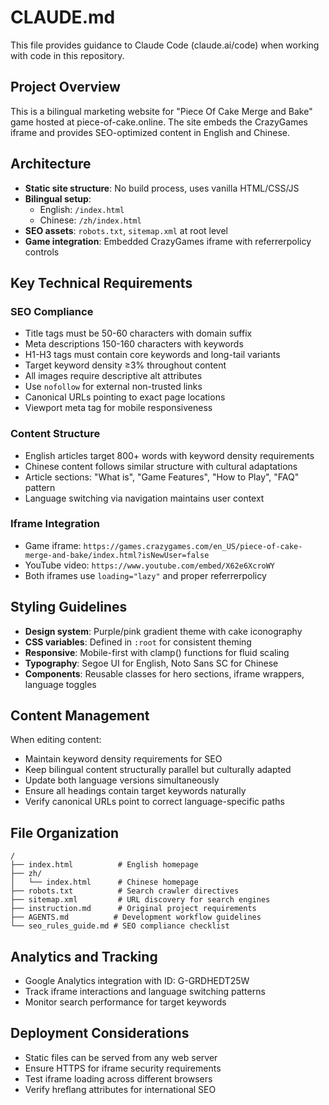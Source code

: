 # CLAUDE.md

This file provides guidance to Claude Code (claude.ai/code) when working with code in this repository.

## Project Overview

This is a bilingual marketing website for "Piece Of Cake Merge and Bake" game hosted at piece-of-cake.online. The site embeds the CrazyGames iframe and provides SEO-optimized content in English and Chinese.

## Architecture

- **Static site structure**: No build process, uses vanilla HTML/CSS/JS
- **Bilingual setup**:
  - English: `/index.html`
  - Chinese: `/zh/index.html`
- **SEO assets**: `robots.txt`, `sitemap.xml` at root level
- **Game integration**: Embedded CrazyGames iframe with referrerpolicy controls

## Key Technical Requirements

### SEO Compliance
- Title tags must be 50-60 characters with domain suffix
- Meta descriptions 150-160 characters with keywords
- H1-H3 tags must contain core keywords and long-tail variants
- Target keyword density ≥3% throughout content
- All images require descriptive alt attributes
- Use `nofollow` for external non-trusted links
- Canonical URLs pointing to exact page locations
- Viewport meta tag for mobile responsiveness

### Content Structure
- English articles target 800+ words with keyword density requirements
- Chinese content follows similar structure with cultural adaptations
- Article sections: "What is", "Game Features", "How to Play", "FAQ" pattern
- Language switching via navigation maintains user context

### Iframe Integration
- Game iframe: `https://games.crazygames.com/en_US/piece-of-cake-merge-and-bake/index.html?isNewUser=false`
- YouTube video: `https://www.youtube.com/embed/X62e6XcroWY`
- Both iframes use `loading="lazy"` and proper referrerpolicy

## Styling Guidelines

- **Design system**: Purple/pink gradient theme with cake iconography
- **CSS variables**: Defined in `:root` for consistent theming
- **Responsive**: Mobile-first with clamp() functions for fluid scaling
- **Typography**: Segoe UI for English, Noto Sans SC for Chinese
- **Components**: Reusable classes for hero sections, iframe wrappers, language toggles

## Content Management

When editing content:
- Maintain keyword density requirements for SEO
- Keep bilingual content structurally parallel but culturally adapted
- Update both language versions simultaneously
- Ensure all headings contain target keywords naturally
- Verify canonical URLs point to correct language-specific paths

## File Organization

```
/
├── index.html          # English homepage
├── zh/
│   └── index.html      # Chinese homepage
├── robots.txt          # Search crawler directives
├── sitemap.xml         # URL discovery for search engines
├── instruction.md      # Original project requirements
├── AGENTS.md          # Development workflow guidelines
└── seo_rules_guide.md # SEO compliance checklist
```

## Analytics and Tracking

- Google Analytics integration with ID: G-GRDHEDT25W
- Track iframe interactions and language switching patterns
- Monitor search performance for target keywords

## Deployment Considerations

- Static files can be served from any web server
- Ensure HTTPS for iframe security requirements
- Test iframe loading across different browsers
- Verify hreflang attributes for international SEO
